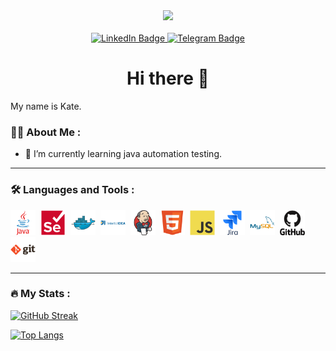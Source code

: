 <div id="header" align="center">
  <img src="https://media.giphy.com/media/SHjOSDkKZ18qOHA5B5/giphy.gif"  width="100"/>
</div>
  <div id="badges"align="center">
  <img src="https://komarev.com/ghpvc/?username=your-github-KateMandryk&style=flat-square&color=blue" alt=""/>
     </div>
  <div id="badges"align="center">
     <a href="https://linkedin.com/in/kate-mandryk-aqa">  
    <img src="https://img.shields.io/badge/LinkedIn-blue?style=for-the-badge&logo=linkedin&logoColor=white" alt="LinkedIn Badge"/>
  </a>
   <a href="https://t.me/Kate_mandrik">
    <img src="https://img.shields.io/badge/Telegram-blue?style=for-the-badge&logo=telegram&logoColor=white" alt="Telegram Badge"/>
  </a>
  <h1>
  Hi there 👋
</h1>
   </div>  
   
My name is Kate.

### :woman_technologist: About Me :  
- 🌱 I’m currently learning java automation testing. 
---

### :hammer_and_wrench: Languages and Tools :
<div>
  <img src="https://github.com/devicons/devicon/blob/master/icons/java/java-original-wordmark.svg" title="Java" alt="Java" width="40" height="40"/>&nbsp;
  <img src="https://github.com/devicons/devicon/blob/master/icons/selenium/selenium-original.svg" title="Selenium" alt="Selenium" width="40" height="40"/>&nbsp;
  <img src="https://github.com/devicons/devicon/blob/master/icons/docker/docker-original.svg" title="Docker" alt="Docker" width="40" height="40"/>&nbsp;
  <img src="https://github.com/devicons/devicon/blob/master/icons/intellij/intellij-original-wordmark.svg" title="intellij" alt="intellij" width="40" height="40"/>&nbsp;
  <img src="https://github.com/devicons/devicon/blob/master/icons/jenkins/jenkins-original.svg"  title="Jenkins" alt="Jenkins" width="40" height="40"/>&nbsp;
  <img src="https://github.com/devicons/devicon/blob/master/icons/html5/html5-original.svg" title="HTML5" alt="HTML" width="40" height="40"/>&nbsp;
  <img src="https://github.com/devicons/devicon/blob/master/icons/javascript/javascript-original.svg" title="JavaScript" alt="JavaScript" width="40" height="40"/>&nbsp;
  <img src="https://github.com/devicons/devicon/blob/master/icons/jira/jira-original-wordmark.svg" title="Jira" alt="Jira" width="40" height="40"/>&nbsp;
  <img src="https://github.com/devicons/devicon/blob/master/icons/mysql/mysql-original-wordmark.svg" title="MySQL"  alt="MySQL" width="40" height="40"/>&nbsp;
  <img src="https://github.com/devicons/devicon/blob/master/icons/github/github-original-wordmark.svg" title="GitHub" alt="GitHub" width="40" height="40"/>&nbsp;
  <img src="https://github.com/devicons/devicon/blob/master/icons/git/git-original-wordmark.svg" title="Git" **alt="Git" width="40" height="40"/>
</div>

---

### :fire: My Stats :

[![GitHub Streak](http://github-readme-streak-stats.herokuapp.com?user=KateMandryk&theme=dark&background=000000)](https://git.io/streak-stats)

[![Top Langs](https://github-readme-stats.vercel.app/api/top-langs/?username=KateMandryk&layout=compact&theme=vision-friendly-dark)](https://github.com/anuraghazra/github-readme-stats)
